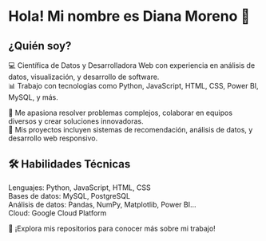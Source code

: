 # Hola! Mi nombre es Diana Moreno 👋
## ¿Quién soy? <br>
💻 Científica de Datos y Desarrolladora Web con experiencia en análisis de datos, visualización, y desarrollo de software.<br>
📊 Trabajo con tecnologías como Python, JavaScript, HTML, CSS, Power BI, MySQL, y más.<br>

🚀 Me apasiona resolver problemas complejos, colaborar en equipos diversos y crear soluciones innovadoras.<br>
🌟 Mis proyectos incluyen sistemas de recomendación, análisis de datos, y desarrollo web responsivo.<br>

## 🛠️ Habilidades Técnicas
Lenguajes: Python, JavaScript, HTML, CSS <br>
Bases de datos: MySQL, PostgreSQL <br>
Análisis de datos: Pandas, NumPy, Matplotlib, Power BI... <br>
Cloud: Google Cloud Platform <br>

📂 ¡Explora mis repositorios para conocer más sobre mi trabajo!<br>
